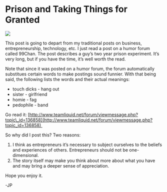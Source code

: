 <!--
id: 1343691145
link: http://techneur.com/post/1343691145/prison-and-taking-things-for-granted
slug: prison-and-taking-things-for-granted
date: Mon Oct 18 2010 05:07:51 GMT-0500 (CDT)
publish: 2010-10-018
tags: 
-->


Prison and Taking Things for Granted
====================================

![](http://media.tumblr.com/tumblr_lah9u4K46O1qzbc4f.jpg)

This post is going to depart from my traditional posts on business,
entrepreneurship, technology, etc. I just read a post on a humor forum
called 99Chan. The post describes a guy’s two year prison experiment.
It’s very long, but if you have the time, it’s well worth the read.

Note that since it was posted on a humor forum, the forum automatically
substitues certain words to make postings sound funnier. With that being
said, the following lists the words and their actual meanings:

-   touch dicks - hang out
-   sister - girlfriend
-   homie - fag
-   pedophile - band

Go read
it: [](http://www.teamliquid.net/forum/viewmessage.php?topic_id=136858)[http://www.teamliquid.net/forum/viewmessage.php?topic\_id=136858](http://www.teamliquid.net/forum/viewmessage.php?topic_id=136858) 

So why did I post this? Two reasons:

1.  I think as entrepreneurs it’s necessary to subject ourselves to the
    beliefs and experiences of others. Entrepreneurs should not be
    one-dimensional.
2.  The story itself may make you think about more about what you have
    and may bring a deeper sense of appreciation.

Hope you enjoy it.

-JP

